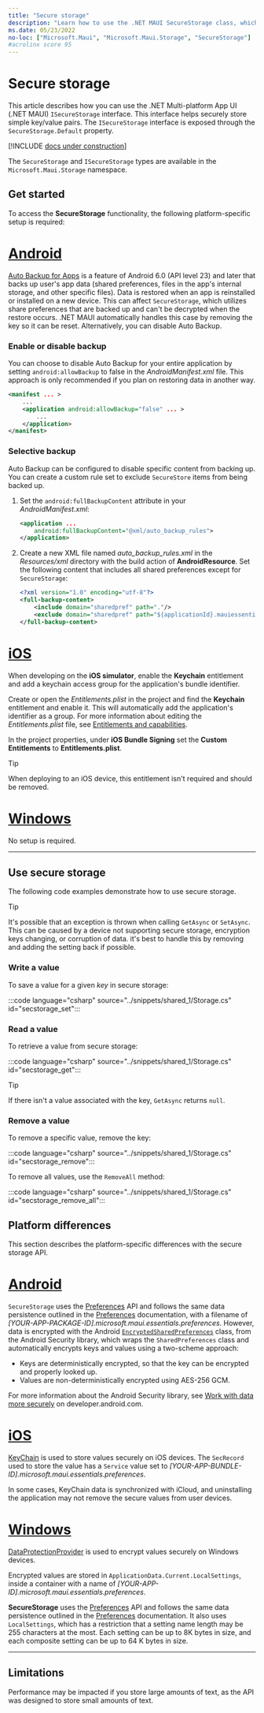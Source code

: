 ```yaml
---
title: "Secure storage"
description: "Learn how to use the .NET MAUI SecureStorage class, which helps securely store simple key/value pairs. This article discusses how to use the class, platform implementation specifics, and its limitations."
ms.date: 05/23/2022
no-loc: ["Microsoft.Maui", "Microsoft.Maui.Storage", "SecureStorage"]
#acrolinx score 95
---
```


# Secure storage

This article describes how you can use the .NET Multi-platform App UI (.NET MAUI) `ISecureStorage` interface. This interface helps securely store simple key/value pairs. The `ISecureStorage` interface is exposed through the `SecureStorage.Default` property.

[!INCLUDE [docs under construction](~/includes/preview-note.md)]

The `SecureStorage` and `ISecureStorage` types are available in the `Microsoft.Maui.Storage` namespace.

## Get started

To access the **SecureStorage** functionality, the following platform-specific setup is required:

<!-- markdownlint-disable MD025 -->
# [Android](#tab/android)

<!-- .NET MAUI secure storage is only supported with Android 6.0 (API level 23) and later. -->
<!-- The above is true when using v1.0.0 of AndroidX.Security.Crypto. But MAUI is currently using v1.1.0-alpha03, which supports API21+. -->

[Auto Backup for Apps](https://developer.android.com/guide/topics/data/autobackup) is a feature of Android 6.0 (API level 23) and later that backs up user's app data (shared preferences, files in the app's internal storage, and other specific files). Data is restored when an app is reinstalled or installed on a new device. This can affect `SecureStorage`, which utilizes share preferences that are backed up and can't be decrypted when the restore occurs. .NET MAUI automatically handles this case by removing the key so it can be reset. Alternatively, you can disable Auto Backup.

### Enable or disable backup

You can choose to disable Auto Backup for your entire application by setting `android:allowBackup` to false in the _AndroidManifest.xml_ file. This approach is only recommended if you plan on restoring data in another way.

```xml
<manifest ... >
    ...
    <application android:allowBackup="false" ... >
        ...
    </application>
</manifest>
```

### Selective backup

Auto Backup can be configured to disable specific content from backing up. You can create a custom rule set to exclude `SecureStore` items from being backed up.

01. Set the `android:fullBackupContent` attribute in your _AndroidManifest.xml_:

    ```xml
    <application ...
        android:fullBackupContent="@xml/auto_backup_rules">
    </application>
    ```

01. Create a new XML file named _auto_backup_rules.xml_ in the _Resources/xml_ directory with the build action of **AndroidResource**. Set the following content that includes all shared preferences except for `SecureStorage`:

    ```xml
    <?xml version="1.0" encoding="utf-8"?>
    <full-backup-content>
        <include domain="sharedpref" path="."/>
        <exclude domain="sharedpref" path="${applicationId}.mauiessentials.xml"/>
    </full-backup-content>
    ```

# [iOS](#tab/ios)

When developing on the **iOS simulator**, enable the **Keychain** entitlement and add a keychain access group for the application's bundle identifier.

Create or open the _Entitlements.plist_ in the project and find the **Keychain** entitlement and enable it. This will automatically add the application's identifier as a group. For more information about editing the _Entitlements.plist_ file, see [Entitlements and capabilities](../../ios/deployment/entitlements.md).

In the project properties, under **iOS Bundle Signing** set the **Custom Entitlements** to **Entitlements.plist**.

> [!TIP]
> When deploying to an iOS device, this entitlement isn't required and should be removed.

# [Windows](#tab/windows)

No setup is required.

-----
<!-- markdownlint-enable MD025 -->

## Use secure storage

The following code examples demonstrate how to use secure storage.

> [!TIP]
> It's possible that an exception is thrown when calling `GetAsync` or `SetAsync`. This can be caused by a device not supporting secure storage, encryption keys changing, or corruption of data. it's best to handle this by removing and adding the setting back if possible.

### Write a value

To save a value for a given _key_ in secure storage:

:::code language="csharp" source="../snippets/shared_1/Storage.cs" id="secstorage_set":::

### Read a value

To retrieve a value from secure storage:

:::code language="csharp" source="../snippets/shared_1/Storage.cs" id="secstorage_get":::

> [!TIP]
> If there isn't a value associated with the key, `GetAsync` returns `null`.

### Remove a value

To remove a specific value, remove the key:

:::code language="csharp" source="../snippets/shared_1/Storage.cs" id="secstorage_remove":::

To remove all values, use the `RemoveAll` method:

:::code language="csharp" source="../snippets/shared_1/Storage.cs" id="secstorage_remove_all":::

## Platform differences

This section describes the platform-specific differences with the secure storage API.

<!-- markdownlint-disable MD025 -->
<!-- markdownlint-disable MD024 -->
# [Android](#tab/android)

`SecureStorage` uses the [Preferences](preferences.md) API and follows the same data persistence outlined in the [Preferences](preferences.md#persistence) documentation, with a filename of _[YOUR-APP-PACKAGE-ID].microsoft.maui.essentials.preferences_. However, data is encrypted with the Android [`EncryptedSharedPreferences`](https://developer.android.com/reference/androidx/security/crypto/EncryptedSharedPreferences) class, from the Android Security library, which wraps the `SharedPreferences` class and automatically encrypts keys and values using a two-scheme approach:

- Keys are deterministically encrypted, so that the key can be encrypted and properly looked up.
- Values are non-deterministically encrypted using AES-256 GCM.

For more information about the Android Security library, see [Work with data more securely](https://developer.android.com/topic/security/data) on developer.android.com.

# [iOS](#tab/ios)

[KeyChain](xref:Security.SecKeyChain) is used to store values securely on iOS devices. The `SecRecord` used to store the value has a `Service` value set to _[YOUR-APP-BUNDLE-ID].microsoft.maui.essentials.preferences_.

In some cases, KeyChain data is synchronized with iCloud, and uninstalling the application may not remove the secure values from user devices.

# [Windows](#tab/windows)

[DataProtectionProvider](/uwp/api/windows.security.cryptography.dataprotection.dataprotectionprovider) is used to encrypt values securely on Windows devices.

Encrypted values are stored in `ApplicationData.Current.LocalSettings`, inside a container with a name of _[YOUR-APP-ID].microsoft.maui.essentials.preferences_.

**SecureStorage** uses the [Preferences](preferences.md) API and follows the same data persistence outlined in the [Preferences](preferences.md#persistence) documentation. It also uses `LocalSettings`, which has a restriction that a setting name length may be 255 characters at the most. Each setting can be up to 8K bytes in size, and each composite setting can be up to 64 K bytes in size.

-----
<!-- markdownlint-enable MD024 -->
<!-- markdownlint-enable MD025 -->

## Limitations

Performance may be impacted if you store large amounts of text, as the API was designed to store small amounts of text.
